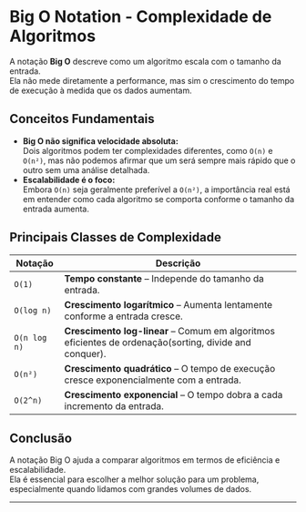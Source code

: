 # Big O Notation - Complexidade de Algoritmos

A notação **Big O** descreve como um algoritmo escala com o tamanho da entrada.  
Ela não mede diretamente a performance, mas sim o crescimento do tempo de execução à medida que os dados aumentam.  

## Conceitos Fundamentais

- **Big O não significa velocidade absoluta:**  
  Dois algoritmos podem ter complexidades diferentes, como `O(n)` e `O(n²)`, mas não podemos afirmar que um será sempre mais rápido que o outro sem uma análise detalhada.  
- **Escalabilidade é o foco:**  
  Embora `O(n)` seja geralmente preferível a `O(n²)`, a importância real está em entender como cada algoritmo se comporta conforme o tamanho da entrada aumenta.

## Principais Classes de Complexidade

| Notação  | Descrição |
|----------|-------------------------------------------|
| `O(1)`   | **Tempo constante** – Independe do tamanho da entrada. |
| `O(log n)` | **Crescimento logarítmico** – Aumenta lentamente conforme a entrada cresce. |
| `O(n log n)` | **Crescimento log-linear** – Comum em algoritmos eficientes de ordenação(sorting, divide and conquer). |
| `O(n²)` | **Crescimento quadrático** – O tempo de execução cresce exponencialmente com a entrada. |
| `O(2^n)` | **Crescimento exponencial** – O tempo dobra a cada incremento da entrada. |

## Conclusão

A notação Big O ajuda a comparar algoritmos em termos de eficiência e escalabilidade.  
Ela é essencial para escolher a melhor solução para um problema, especialmente quando lidamos com grandes volumes de dados.

---
